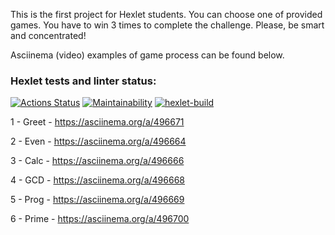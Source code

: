 This is the first project for Hexlet students.
You can choose one of provided games. You have to win 3 times to complete the challenge.
Please, be smart and concentrated!

Asciinema (video) examples of game process can be found below.

### Hexlet tests and linter status:
[![Actions Status](https://github.com/zeezoofromspb/java-project-lvl1/workflows/hexlet-check/badge.svg)](https://github.com/zeezoofromspb/java-project-lvl1/actions)
[![Maintainability](https://api.codeclimate.com/v1/badges/5388bf94d64a910840c7/maintainability)](https://codeclimate.com/github/zeezoofromspb/java-project-lvl1/maintainability)
[![hexlet-build](https://github.com/zeezoofromspb/java-project-lvl1/actions/workflows/hexlet-build.yml/badge.svg)](https://github.com/zeezoofromspb/java-project-lvl1/actions/workflows/hexlet-build.yml)

1 - Greet - https://asciinema.org/a/496671

2 - Even - https://asciinema.org/a/496664

3 - Calc - https://asciinema.org/a/496666

4 - GCD - https://asciinema.org/a/496668

5 - Prog - https://asciinema.org/a/496669

6 - Prime - https://asciinema.org/a/496700

